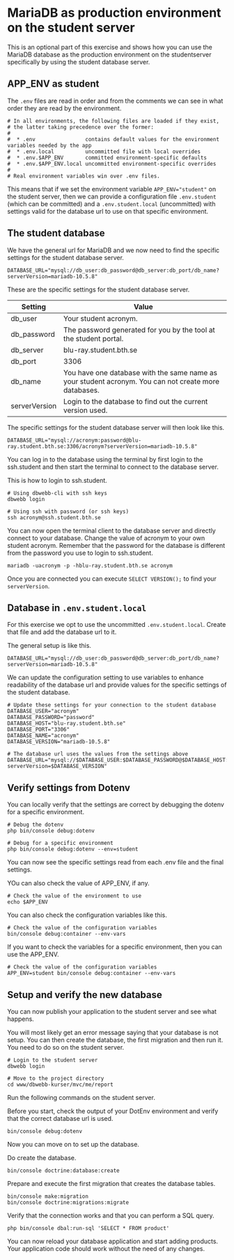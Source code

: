 MariaDB as production environment on the student server
===========================

This is an optional part of this exercise and shows how you can use the MariaDB database as the production environment on the studentserver specifically by using the student database server.



APP_ENV as student
--------------------------

The `.env` files are read in order and from the comments we can see in what order they are read by the environment.

```
# In all environments, the following files are loaded if they exist,
# the latter taking precedence over the former:
#
#  * .env                contains default values for the environment variables needed by the app
#  * .env.local          uncommitted file with local overrides
#  * .env.$APP_ENV       committed environment-specific defaults
#  * .env.$APP_ENV.local uncommitted environment-specific overrides
#
# Real environment variables win over .env files.
```

This means that if we set the environment variable `APP_ENV="student"` on the student server, then we can provide a configuration file `.env.student` (which can be committed) and a `.env.student.local` (uncommitted) with settings valid for the database url to use on that specific environment.



The student database
--------------------------

We have the general url for MariaDB and we now need to find the specific settings for the student database server.

```
DATABASE_URL="mysql://db_user:db_password@db_server:db_port/db_name?serverVersion=mariadb-10.5.8"
```

These are the specific settings for the student database server.

| Setting     | Value |
|-------------|-------|
| db_user     | Your student acronym. |
| db_password | The password generated for you by the tool at the student portal. |
| db_server   | blu-ray.student.bth.se |
| db_port     | 3306 |
| db_name     | You have one database with the same name as your student acronym. You can not create more databases. |
| serverVersion | Login to the database to find out the current version used. |

The specific settings for the student database server will then look like this.

```
DATABASE_URL="mysql://acronym:password@blu-ray.student.bth.se:3306/acronym?serverVersion=mariadb-10.5.8"
```

You can log in to the database using the terminal by first login to the ssh.student and then start the terminal to connect to the database server.

This is how to login to ssh.student.

```
# Using dbwebb-cli with ssh keys
dbwebb login

# Using ssh with password (or ssh keys)
ssh acronym@ssh.student.bth.se
```

You can now open the terminal client to the database server and directly connect to your database. Change the value of acronym to your own student acronym. Remember that the password for the database is different from the password you use to login to ssh.student.

```
mariadb -uacronym -p -hblu-ray.student.bth.se acronym
```

Once you are connected you can execute `SELECT VERSION();` to find your `serverVersion`.



Database in `.env.student.local`
--------------------------

For this exercise we opt to use the uncommitted `.env.student.local`. Create that file and add the database url to it.

The general setup is like this.

```
DATABASE_URL="mysql://db_user:db_password@db_server:db_port/db_name?serverVersion=mariadb-10.5.8"
```

We can update the configuration setting to use variables to enhance readability of the database url and provide values for the specific settings of the student database.

```
# Update these settings for your connection to the student database
DATABASE_USER="acronym"
DATABASE_PASSWORD="password"
DATABASE_HOST="blu-ray.student.bth.se"
DATABASE_PORT="3306"
DATABASE_NAME="acronym"
DATABASE_VERSION="mariadb-10.5.8"

# The database url uses the values from the settings above
DATABASE_URL="mysql://$DATABASE_USER:$DATABASE_PASSWORD@$DATABASE_HOST:$DATABASE_PORT/$DATABASE_NAME?serverVersion=$DATABASE_VERSION"
```



Verify settings from Dotenv
--------------------------

You can locally verify that the settings are correct by debugging the dotenv for a specific environment.

```
# Debug the dotenv
php bin/console debug:dotenv

# Debug for a specific environment
php bin/console debug:dotenv --env=student
```

You can now see the specific settings read from each .env file and the final settings.

YOu can also check the value of APP_ENV, if any.

```
# Check the value of the environment to use
echo $APP_ENV
```

You can also check the configuration variables like this.

```
# Check the value of the configuration variables
bin/console debug:container --env-vars
```

If you want to check the variables for a specific environment, then you can use the APP_ENV.

```
# Check the value of the configuration variables
APP_ENV=student bin/console debug:container --env-vars
```

<!--
Secrets in `.env.student.local`
--------------------------

echo -n "xxx" | php bin/console secrets:set DATABASE_PASSWORD -
bin/console secrets:list --reveal
bin/console debug:dotenv

-->



Setup and verify the new database
--------------------------

You can now publish your application to the student server and see what happens.

You will most likely get an error message saying that your database is not setup. You can then create the database, the first migration and then run it. You need to do so on the student server.

```
# Login to the student server
dbwebb login

# Move to the project directory
cd www/dbwebb-kurser/mvc/me/report
```

Run the following commands on the student server.

Before you start, check the output of your DotEnv environment and verify that the correct database url is used.

```
bin/console debug:dotenv
```

Now you can move on to set up the database.

Do create the database.

```
bin/console doctrine:database:create
```

Prepare and execute the first migration that creates the database tables.

```
bin/console make:migration
bin/console doctrine:migrations:migrate
```

Verify that the connection works and that you can perform a SQL query.

```
php bin/console dbal:run-sql 'SELECT * FROM product'
```

You can now reload your database application and start adding products. Your application code should work without the need of any changes.
